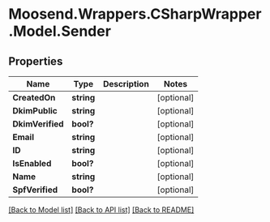 # Moosend.Wrappers.CSharpWrapper.Model.Sender
## Properties

Name | Type | Description | Notes
------------ | ------------- | ------------- | -------------
**CreatedOn** | **string** |  | [optional] 
**DkimPublic** | **string** |  | [optional] 
**DkimVerified** | **bool?** |  | [optional] 
**Email** | **string** |  | [optional] 
**ID** | **string** |  | [optional] 
**IsEnabled** | **bool?** |  | [optional] 
**Name** | **string** |  | [optional] 
**SpfVerified** | **bool?** |  | [optional] 

[[Back to Model list]](../README.md#documentation-for-models) [[Back to API list]](../README.md#documentation-for-api-endpoints) [[Back to README]](../README.md)

